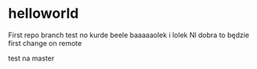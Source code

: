 # helloworld
First repo
branch test no kurde beele
baaaaaolek i lolek
Nl dobra to będzie first change on remote


test na master
